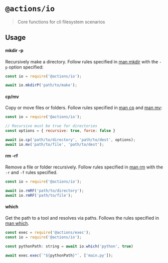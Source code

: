 # `@actions/io`

> Core functions for cli filesystem scenarios

## Usage

#### mkdir -p

Recursively make a directory. Follow rules specified
in [man mkdir](https://linux.die.net/man/1/mkdir) with the `-p` option specified:

```js
const io = require('@actions/io');

await io.mkdirP('path/to/make');
```

#### cp/mv

Copy or move files or folders. Follow rules specified in [man cp](https://linux.die.net/man/1/cp)
and [man mv](https://linux.die.net/man/1/mv):

```js
const io = require('@actions/io');

// Recursive must be true for directories
const options = { recursive: true, force: false }

await io.cp('path/to/directory', 'path/to/dest', options);
await io.mv('path/to/file', 'path/to/dest');
```

#### rm -rf

Remove a file or folder recursively. Follow rules specified
in [man rm](https://linux.die.net/man/1/rm) with the `-r` and `-f` rules specified.

```js
const io = require('@actions/io');

await io.rmRF('path/to/directory');
await io.rmRF('path/to/file');
```

#### which

Get the path to a tool and resolves via paths. Follows the rules specified
in [man which](https://linux.die.net/man/1/which).

```js
const exec = require('@actions/exec');
const io = require('@actions/io');

const pythonPath: string = await io.which('python', true)

await exec.exec(`"${pythonPath}"`, ['main.py']);
```
